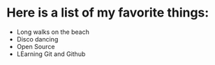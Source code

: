 # Here is a list of my favorite things:
- Long walks on the beach
- Disco dancing
- Open Source
- LEarning Git and Github

